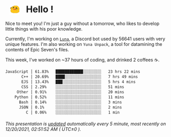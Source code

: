 <h1>   <img src="./spoink.gif" style="vertical-align:middle;" width="30px">   Hello ! </h1>

Nice to meet you! I'm just a guy without a tomorrow, who likes to develop little things with his poor knowledge.

Currently, I'm working on <a href='https://github.com/Asgarrrr/Luna'>`Luna`</a>, a Discord bot used by 56641 users with very unique features. I'm also working on `Yuna Unpack`, a tool for datamining the contents of Epic Seven's files.

This week, I've worked on ~37 hours of coding, and drinked 2 coffees ☕.

```
JavaScript │ 61.83%   ████████████░░░░░░░░   23 hrs 22 mins
       C++ │ 20.69%   ████░░░░░░░░░░░░░░░░   7 hrs 49 mins
       EJS │ 13.43%   ███░░░░░░░░░░░░░░░░░   5 hrs 4 mins
       CSS │ 2.29%    ░░░░░░░░░░░░░░░░░░░░   51 mins
     Other │ 0.91%    ░░░░░░░░░░░░░░░░░░░░   20 mins
    Python │ 0.52%    ░░░░░░░░░░░░░░░░░░░░   11 mins
      Bash │ 0.14%    ░░░░░░░░░░░░░░░░░░░░   3 mins
      JSON │ 0.1%     ░░░░░░░░░░░░░░░░░░░░   2 mins
         C │ 0.06%    ░░░░░░░░░░░░░░░░░░░░   1 min
```

###### This presentation is [updated](https://github.com/Asgarrrr) automatically every 5 minute, most recently on 12/20/2021, 02:51:52 AM ( UTC±0 ).